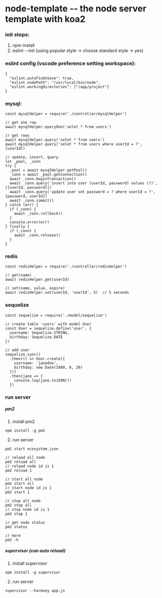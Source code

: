 # node-template -- the node server template with koa2

### init steps:

1. npm install
2. eslint --init (using popular style -> choose standard style -> yes)

### eslint config (vscode preference setting workspace):

```
{
  "eslint.autoFixOnSave": true,
  "eslint.nodePath": "/usr/local/bin/node",
  "eslint.workingDirectories": ["/app/project"]
}
```

### mysql:
```
const mysqlHelper = require('./controller/mysqlHelper')

// get one row
await mysqlHelper.queryOne('selet * from users')

// get rows
await mysqlHelper.query('selet * from users')
await mysqlHelper.query('selet * from users where userId = ?', [userId])

// update, insert, query
let _pool, _conn
try {
  _pool = await mysqlHelper.getPool()
  _conn = await _pool.getConnection()
  await _conn.beginTransaction()
  await _conn.query('insert into user (userId, password) values (?)', [[userId, password]])
  await _conn.query('update user set password = ? where userId = ?', [password, userId])
  await _conn.commit()
} catch (err) {
  if (_conn) {
    await _conn.rollback()
  }
  console.error(err)
} finally {
  if (_conn) {
    await _conn.release()
  }
}
```

### redis
```
const redisHelper = require('./controller/redisHelper')

// get(name)
await redisHelper.get(userId)

// set(name, value, expire) 
await redisHelper.set(userId, 'userId', 5)  // 5 seconds
```

### sequelize
```
const sequelize = require('./model/sequelize')

// create table 'users' with model User
const User = sequelize.define('user', {
  username: Sequelize.STRING,
  birthday: Sequelize.DATE
})

// add user
sequelize.sync()
  .then(() => User.create({
    username: 'janedoe',
    birthday: new Date(1980, 6, 20)
  }))
  .then(jane => {
    console.log(jane.toJSON())
  })
```

### run server
##### pm2
1. install pm2

```
npm install -g pm2
```
2. run server

```
pm2 start ecosystem.json

// reload all node
pm2 reload all
// reload node id is 1
pm2 reload 1

// start all node
pm2 start all
// start node id is 1
pm2 start 1

// stop all node
pm2 stop all
// stop node id is 1
pm2 stop 1

// get node status
pm2 status

// more
pm2 -h
```

##### supervisor (can auto reload)
1. install supervisor

```
npm install -g supervisor
```

2. run server

```
supervisor --harmony app.js
```